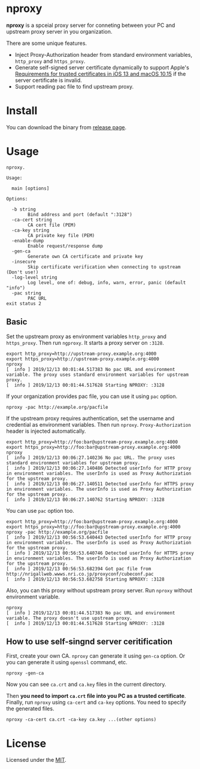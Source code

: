 # nproxy

**nproxy** is a spceial proxy server for conneting between your PC and upstream proxy server in you organization.

There are some unique features.

- Inject Proxy-Authorization header from standard environment variables, `http_proxy` and `https_proxy`.
- Generate self-signed server certificate dynamically to support Apple's [Requirements for trusted certificates in iOS 13 and macOS 10.15](https://support.apple.com/en-us/HT210176) if the server certificate is invalid.
- Support reading pac file to find upstream proxy.


# Install

You can download the binary from [release page](https://github.com/wadahiro/nproxy).


# Usage

```
nproxy.

Usage:

  main [options]

Options:

  -b string
        Bind address and port (default ":3128")
  -ca-cert string
        CA cert file (PEM)
  -ca-key string
        CA private key file (PEM)
  -enable-dump
        Enable request/response dump
  -gen-ca
        Generate own CA certificate and private key
  -insecure
        Skip certificate verification when connecting to upstream (Don't use!)
  -log-level string
        Log level, one of: debug, info, warn, error, panic (default "info")
  -pac string
        PAC URL
exit status 2
```

## Basic

Set the upstream proxy as environment variables `http_proxy` and `https_proxy`.
Then run `ngproxy`. It starts a proxy server on `:3128`.

```
export http_proxy=http://upstream-proxy.example.org:4000
export https_proxy=http://upstream-proxy.example.org:4000
nproxy
[  info ] 2019/12/13 00:01:44.517383 No pac URL and environment variable. The proxy uses standard environment variables for upstream proxy.
[  info ] 2019/12/13 00:01:44.517628 Starting NPROXY: :3128
```

If your organization provides pac file, you can use it using `pac` option.

```
nproxy -pac http://example.org/pacfile
```

If the upstream proxy requires authentication, set the username and credential as environment variables. Then run `nproxy`.
`Proxy-Authorization` header is injected automatically.

```
export http_proxy=http://foo:bar@upstream-proxy.example.org:4000
export https_proxy=http://foo:bar@upstream-proxy.example.org:4000
nproxy
[  info ] 2019/12/13 00:06:27.140236 No pac URL. The proxy uses standard environment variables for upstream proxy.
[  info ] 2019/12/13 00:06:27.140486 Detected userInfo for HTTP proxy in environment variables. The userInfo is used as Proxy Authorization for the upstream proxy.
[  info ] 2019/12/13 00:06:27.140511 Detected userInfo for HTTPS proxy in environment variables. The userInfo is used as Proxy Authorization for the upstream proxy.
[  info ] 2019/12/13 00:06:27.140762 Starting NPROXY: :3128
```

You can use `pac` option too.

```
export http_proxy=http://foo:bar@upstream-proxy.example.org:4000
export https_proxy=http://foo:bar@upstream-proxy.example.org:4000
nproxy -pac http://example.org/pacfile 
[  info ] 2019/12/13 00:56:53.640443 Detected userInfo for HTTP proxy in environment variables. The userInfo is used as Proxy Authorization for the upstream proxy.
[  info ] 2019/12/13 00:56:53.640746 Detected userInfo for HTTPS proxy in environment variables. The userInfo is used as Proxy Authorization for the upstream proxy.
[  info ] 2019/12/13 00:56:53.682394 Got pac file from http://nrigallweb.wwws.nri.co.jp/proxyconf/cubeconf.pac
[  info ] 2019/12/13 00:56:53.682758 Starting NPROXY: :3128
```

Also, you can this proxy without upstream proxy server. Run `nproxy` without environment variable.

```
nproxy
[  info ] 2019/12/13 00:01:44.517383 No pac URL and environment variable. The proxy doesn't use upstream proxy.
[  info ] 2019/12/13 00:01:44.517628 Starting NPROXY: :3128
```


## How to use self-singnd server ceritification 

First, create your own CA. `nproxy` can generate it using `gen-ca` option.
Or you can generate it using `openssl` command, etc.

```
nproxy -gen-ca
```

Now you can see `ca.crt` and `ca.key` files in the current directory.

Then **you need to import `ca.crt` file into you PC as a trusted certificate**.
Finally, run `nproxy` using `ca-cert` and `ca-key` options. You need to specify the generated files. 

```
nproxy -ca-cert ca.crt -ca-key ca.key ...(other options)
```


# License

Licensed under the [MIT](/LICENSE).

